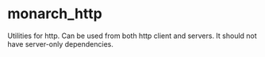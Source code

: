 # monarch_http

Utilities for http. Can be used from both http client and servers.
It should not have server-only dependencies.